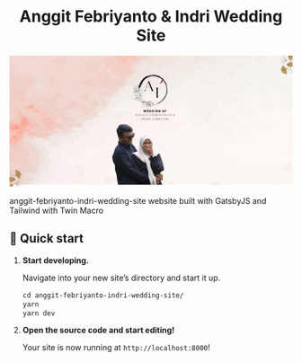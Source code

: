 <h1 align="center">
Anggit Febriyanto & Indri Wedding Site
</h1>

![s](screenshot/screenshot-result.png)

anggit-febriyanto-indri-wedding-site website built with GatsbyJS and Tailwind with Twin Macro

## 🚀 Quick start

1.  **Start developing.**

    Navigate into your new site’s directory and start it up.

    ```shell
    cd anggit-febriyanto-indri-wedding-site/
    yarn
    yarn dev
    ```

2.  **Open the source code and start editing!**

    Your site is now running at `http://localhost:8000`!
